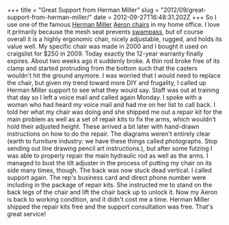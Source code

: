 +++
title = "Great Support from Herman Miller"
slug = "2012/09/great-support-from-herman-miller/"
date = 2012-09-27T16:48:31.202Z
+++
So I use one of the famous [Herman Miller](http://www.hermanmiller.com/) [Aeron chairs](http://en.wikipedia.org/wiki/Aeron_chair) in my home office. I love it primarily because the mesh seat prevents [swampass](http://www.urbandictionary.com/define.php?term=swampass), but of course overall it is a highly ergonomic chair, nicely adjustable, rugged, and holds its value well. My specific chair was made in 2000 and I bought it used on craigslist for $250 in 2009. Today exactly the 12-year warranty finally expires. About two weeks ago it suddenly broke. A thin rod broke free of its clamp and started protruding from the bottom such that the casters wouldn't hit the ground anymore. I was worried that I would need to replace the chair, but given my trend toward more DIY and frugality, I called up Herman Miller support to see what they would say. Staff was out at training that day so I left a voice mail and called again Monday. I spoke with a woman who had heard my voice mail and had me on her list to call back. I told her what my chair was doing and she shipped me out a repair kit for the main problem as well as a set of repair kits to fix the arms, which wouldn't hold their adjusted height. These arrived a bit later with hand-drawn instructions on how to do the repair. The diagrams weren't entirely clear (earth to furniture industry: we have these things called photographs. Stop sending out line drawing pencil art instructions.), but after some futzing I was able to properly repair the main hydraulic rod as well as the arms. I managed to bust the tilt adjuster in the process of putting my chair on its side many times, though. The back was now stuck dead vertical. I called support again. The rep's business card and direct phone number were including in the package of repair kits. She instructed me to stand on the back legs of the chair and lift the chair back up to unlock it. Now my Aeron is back to working condition, and it didn't cost me a time. Herman Miller shipped the repair kits free and the support consultation was free. That's great service!
